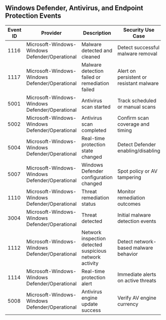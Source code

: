 ## Windows Defender, Antivirus, and Endpoint Protection Events

| Event ID | Provider                                   | Description                                                  | Security Use Case                                                  |
|----------|--------------------------------------------|--------------------------------------------------------------|--------------------------------------------------------------------|
| 1116     | Microsoft-Windows-Windows Defender/Operational | Malware detected and cleaned                                 | Detect successful malware removal                                 |
| 1117     | Microsoft-Windows-Windows Defender/Operational | Malware detection failed or remediation failed              | Alert on persistent or resistant malware                          |
| 5001     | Microsoft-Windows-Windows Defender/Operational | Antivirus scan started                                      | Track scheduled or manual scans                                   |
| 5002     | Microsoft-Windows-Windows Defender/Operational | Antivirus scan completed                                   | Confirm scan coverage and timing                                 |
| 5004     | Microsoft-Windows-Windows Defender/Operational | Real-time protection state changed                         | Detect Defender enabling/disabling                               |
| 5007     | Microsoft-Windows-Windows Defender/Operational | Windows Defender configuration changed                     | Spot policy or AV tampering                                      |
| 1110     | Microsoft-Windows-Windows Defender/Operational | Threat remediation status                                  | Monitor remediation outcomes                                     |
| 3004     | Microsoft-Windows-Windows Defender/Operational | Threat detected                                           | Initial malware detection events                                 |
| 1112     | Microsoft-Windows-Windows Defender/Operational | Network inspection detected suspicious network activity    | Detect network-based malware behavior                            |
| 1114     | Microsoft-Windows-Windows Defender/Operational | Real-time protection alert                                 | Immediate alerts on active threats                              |
| 5008     | Microsoft-Windows-Windows Defender/Operational | Antivirus engine update success                            | Verify AV engine currency                                       |
